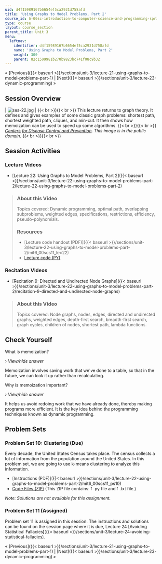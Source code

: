 ```yaml
---
uid: d4f15989167b6654ef5ca2931d758afd
title: 'Using Graphs to Model Problems, Part 2'
course_id: 6-00sc-introduction-to-computer-science-and-programming-spring-2011
type: course
layout: course_section
parent_title: Unit 3
menu:
  leftnav:
    identifier: d4f15989167b6654ef5ca2931d758afd
    name: 'Using Graphs to Model Problems, Part 2'
    weight: 300
    parent: 82c1509981b270b9823bc741f08c9b32
---
```


« [Previous]({{< baseurl >}}/sections/unit-3/lecture-21-using-graphs-to-model-problems-part-1) | [Next]({{< baseurl >}}/sections/unit-3/lecture-23-dynamic-programming) »

Session Overview
----------------

| ![ses-22.jpg](https://open-learning-course-data-production.s3.amazonaws.com/6-00sc-introduction-to-computer-science-and-programming-spring-2011/c10820c3cb9de8ebb479cacc401976a3_ses-22.jpg) |  {{< br >}}{{< br >}} This lecture returns to graph theory. It defines and gives examples of some classic graph problems: shortest path, shortest weighted path, cliques, and min-cut. It then shows how memoization can be used to speed up some algorithms. {{< br >}}{{< br >}} _[Centers for Disease Control and Prevention](http://www.cdc.gov/). This image is in the public domain._ {{< br >}}{{< br >}}  

Session Activities
------------------

### Lecture Videos

*   [Lecture 22: Using Graphs to Model Problems, Part 2]({{< baseurl >}}/sections/unit-3/lecture-22-using-graphs-to-model-problems-part-2/lecture-22-using-graphs-to-model-problems-part-2)

> ### About this Video
> 
> Topics covered: Dynamic programming, optimal path, overlapping subproblems, weighted edges, specifications, restrictions, efficiency, pseudo-polynomials.
> 
> ### Resources
> 
> *   [Lecture code handout (PDF)]({{< baseurl >}}/sections/unit-3/lecture-22-using-graphs-to-model-problems-part-2/mit6_00scs11_lec22)
> *   [Lecture code (PY)](https://open-learning-course-data-production.s3.amazonaws.com/6-00sc-introduction-to-computer-science-and-programming-spring-2011/dc7d1685ab8b22d2f31d132be9f2ce46_lec22.py)

### Recitation Videos

*   [Recitation 9: Directed and Undirected Node Graphs]({{< baseurl >}}/sections/unit-3/lecture-22-using-graphs-to-model-problems-part-2/recitation-9-directed-and-undirected-node-graphs)

> ### About this Video
> 
> Topics covered: Node graphs, nodes, edges, directed and undirected graphs, weighted edges, depth-first search, breadth-first search, graph cycles, children of nodes, shortest path, lambda functions.

Check Yourself
--------------

What is memoization?

› _View/hide answer_

Memoization involves saving work that we've done to a table, so that in the future, we can look it up rather than recalculating.

Why is memoization important?

› _View/hide answer_

It helps us avoid redoing work that we have already done, thereby making programs more efficient. It is the key idea behind the programming techniques known as dynamic programming.

Problem Sets
------------

### Problem Set 10: Clustering (Due)

Every decade, the United States Census takes place. The census collects a lot of information from the population around the United States. In this problem set, we are going to use k-means clustering to analyze this information.

*   [Instructions (PDF)]({{< baseurl >}}/sections/unit-3/lecture-22-using-graphs-to-model-problems-part-2/mit6_00scs11_ps10)
*   [Code Files (ZIP)](https://open-learning-course-data-production.s3.amazonaws.com/6-00sc-introduction-to-computer-science-and-programming-spring-2011/5dba9703f559a2724c9e9f50dd807550_ps10.zip) (This ZIP file contains: 1 .py file and 1 .txt file.)

_Note: Solutions are not available for this assignment._

### Problem Set 11 (Assigned)

Problem set 11 is assigned in this session. The instructions and solutions can be found on the session page where it is due, Lecture 24 [Avoiding Statistical Fallacies]({{< baseurl >}}/sections/unit-3/lecture-24-avoiding-statistical-fallacies).

« [Previous]({{< baseurl >}}/sections/unit-3/lecture-21-using-graphs-to-model-problems-part-1) | [Next]({{< baseurl >}}/sections/unit-3/lecture-23-dynamic-programming) »